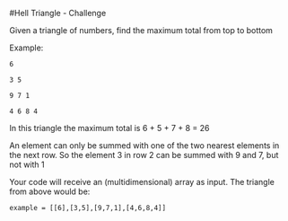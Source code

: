 #Hell Triangle - Challenge

Given a triangle of numbers, find the maximum total from top to bottom

Example:

```
6

3 5

9 7 1

4 6 8 4
```

In this triangle the maximum total is 6 + 5 + 7 + 8 = 26

An element can only be summed with one of the two nearest elements in the next row. So the element 3 in row 2 can be summed with 9 and 7, but not with 1

Your code will receive an (multidimensional) array as input.
The triangle from above would be:
```
example = [[6],[3,5],[9,7,1],[4,6,8,4]]
```
